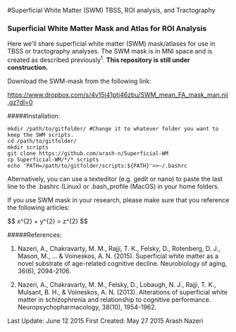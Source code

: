 #Superficial White Matter (SWM) TBSS, ROI analysis, and Tractography


### Superficial White Matter Mask and Atlas for ROI Analysis

Here we'll share superficial white matter (SWM) mask/atlases for use in TBSS or tractography analyses. The SWM mask is in MNI space and is created as described previously<sup>1</sup>. <b>This repository is still under construction.</b>

Download the SWM-mask from the following link:

https://www.dropbox.com/s/4v15j41ptj46zbu/SWM_mean_FA_mask_man.nii.gz?dl=0

#####Installation:
```
mkdir /path/to/gitfolder/ #Change it to whatever folder you want to keep the SWM scripts.
cd /path/to/gitfolder/
mkdir scripts
git clone https://github.com/arash-n/Superficial-WM
cp Superficial-WM/*/* scripts
echo 'PATH=/path/to/gitfolder/scripts:${PATH}'>>~/.bashrc
```
Alternatively, you can use a texteditor (e.g. gedit or nano) to paste the last line to the .bashrc (Linux) or .bash_profile (MacOS) in your home folders.

If you use SWM mask in your research, please make sure that you reference the following articles:

 \$\$ x^{2} + y^{2} = z^{2} \$\$

#####References:
1. Nazeri, A., Chakravarty, M. M., Rajji, T. K., Felsky, D., Rotenberg, D. J., Mason, M., ... & Voineskos, A. N. (2015). Superficial white matter as a novel substrate of age-related cognitive decline. Neurobiology of aging, 36(6), 2094-2106.

2. Nazeri, A., Chakravarty, M. M., Felsky, D., Lobaugh, N. J., Rajji, T. K., Mulsant, B. H., & Voineskos, A. N. (2013). Alterations of superficial white matter in schizophrenia and relationship to cognitive performance. Neuropsychopharmacology, 38(10), 1954-1962.

Last Update: June 12 2015
First Created: May 27 2015
Arash Nazeri


